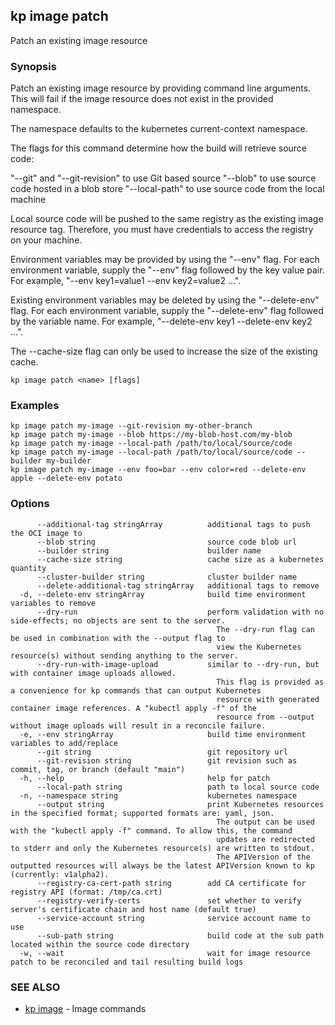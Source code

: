 ## kp image patch

Patch an existing image resource

### Synopsis

Patch an existing image resource by providing command line arguments.
This will fail if the image resource does not exist in the provided namespace.

The namespace defaults to the kubernetes current-context namespace.

The flags for this command determine how the build will retrieve source code:

  "--git" and "--git-revision" to use Git based source
  "--blob" to use source code hosted in a blob store
  "--local-path" to use source code from the local machine

Local source code will be pushed to the same registry as the existing image resource tag.
Therefore, you must have credentials to access the registry on your machine.

Environment variables may be provided by using the "--env" flag.
For each environment variable, supply the "--env" flag followed by the key value pair.
For example, "--env key1=value1 --env key2=value2 ...".

Existing environment variables may be deleted by using the "--delete-env" flag.
For each environment variable, supply the "--delete-env" flag followed by the variable name.
For example, "--delete-env key1 --delete-env key2 ...".

The --cache-size flag can only be used to increase the size of the existing cache.


```
kp image patch <name> [flags]
```

### Examples

```
kp image patch my-image --git-revision my-other-branch
kp image patch my-image --blob https://my-blob-host.com/my-blob
kp image patch my-image --local-path /path/to/local/source/code
kp image patch my-image --local-path /path/to/local/source/code --builder my-builder
kp image patch my-image --env foo=bar --env color=red --delete-env apple --delete-env potato
```

### Options

```
      --additional-tag stringArray          additional tags to push the OCI image to
      --blob string                         source code blob url
      --builder string                      builder name
      --cache-size string                   cache size as a kubernetes quantity
      --cluster-builder string              cluster builder name
      --delete-additional-tag stringArray   additional tags to remove
  -d, --delete-env stringArray              build time environment variables to remove
      --dry-run                             perform validation with no side-effects; no objects are sent to the server.
                                              The --dry-run flag can be used in combination with the --output flag to
                                              view the Kubernetes resource(s) without sending anything to the server.
      --dry-run-with-image-upload           similar to --dry-run, but with container image uploads allowed.
                                              This flag is provided as a convenience for kp commands that can output Kubernetes
                                              resource with generated container image references. A "kubectl apply -f" of the
                                              resource from --output without image uploads will result in a reconcile failure.
  -e, --env stringArray                     build time environment variables to add/replace
      --git string                          git repository url
      --git-revision string                 git revision such as commit, tag, or branch (default "main")
  -h, --help                                help for patch
      --local-path string                   path to local source code
  -n, --namespace string                    kubernetes namespace
      --output string                       print Kubernetes resources in the specified format; supported formats are: yaml, json.
                                              The output can be used with the "kubectl apply -f" command. To allow this, the command
                                              updates are redirected to stderr and only the Kubernetes resource(s) are written to stdout.
                                              The APIVersion of the outputted resources will always be the latest APIVersion known to kp (currently: v1alpha2).
      --registry-ca-cert-path string        add CA certificate for registry API (format: /tmp/ca.crt)
      --registry-verify-certs               set whether to verify server's certificate chain and host name (default true)
      --service-account string              service account name to use
      --sub-path string                     build code at the sub path located within the source code directory
  -w, --wait                                wait for image resource patch to be reconciled and tail resulting build logs
```

### SEE ALSO

* [kp image](kp_image.md)	 - Image commands

